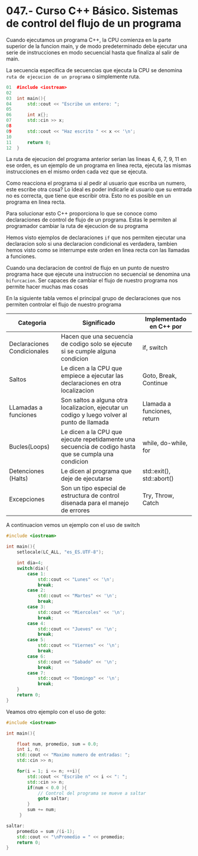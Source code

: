 047.- Curso C++ Básico. Sistemas de control del flujo de un programa
===
 
Cuando ejecutamos un programa C++, la CPU comienza en la parte superior de la funcion main, y de modo predeterminado debe ejecutar una serie de instrucciones en modo secuencial hasta que finaliza al salir de main.

La secuencia especifica de secuencias que ejecuta la CPU se denomina `ruta de ejecucion de un programa` o simplemente ruta.

```cpp
01	#include <iostream>
02
03	int main(){
04		std::cout << "Escribe un entero: ";
05
06		int x{};
07		std::cin >> x;
08
09		std::cout << "Haz escrito " << x << '\n';
10
11		return 0;
12	}
```

La ruta de ejecucion del programa anterior serian las lineas 4, 6, 7, 9, 11 en ese orden, es un ejemplo de un programa en linea recta, ejecuta las mismas instrucciones en el mismo orden cada vez que se ejecuta.

Como reacciona el programa si al pedir al usuario que escriba un numero, este escribe otra cosa? Lo ideal es poder indicarle al usuario que su entrada no es correcta, que tiene que escribir otra. Esto no es posible en un programa en linea recta.

Para solucionar esto C++ proporciona lo que se conoce como declaraciones de control de flujo de un programa. Estas le permiten al programador cambiar la ruta de ejecucion de su programa

Hemos visto ejemplos de declaraciones `if` que nos permiten ejecutar una declaracion solo si una declaracion condicional es verdadera, tambien hemos visto como se interrumpe este orden en linea recta con las llamadas a funciones.

Cuando una declaracion de control de flujo en un punto de nuestro programa hace que ejecute una instruccion no secuencial se denomina una `bifurcacion`. Ser capaces de cambiar el flujo de nuestro programa nos permite hacer muchas mas cosas  

En la siguiente tabla vemos el principal grupo de declaraciones que nos permiten controlar el flujo de nuestro programa

| Categoria      | Significado   | Implementado en C++ por |
|----------------|---------------|-------------------------|
| Declaraciones Condicionales | Hacen que una secuencia de codigo solo se ejecute si se cumple alguna condicion | if, switch |
| Saltos | Le dicen a la CPU que empiece a ejecutar las declaraciones en otra localizacion | Goto, Break, Continue |
| LLamadas a funciones | Son saltos a alguna otra localizacion, ejecutar un codigo y luego volver al punto de llamada  | Llamada a funciones, return | 
| Bucles(Loops) | Le dicen a la CPU que ejecute repetidamente una secuencia de codigo hasta que se cumpla una condicion | while, do-while, for | 
| Detenciones (Halts) | Le dicen al programa que deje de ejecutarse | std::exit(), std::abort() | 
| Excepciones | Son un tipo especial de estructura de control disenada para el manejo de errores | Try, Throw, Catch | 


A continuacion vemos un ejemplo con el uso de switch
```cpp
#include <iostream>

int main(){
	setlocale(LC_ALL, "es_ES.UTF-8");

	int dia=4;
	switch(dia){
		case 1:
			std::cout << "Lunes" << '\n';
			break;
		case 2:
			std::cout << "Martes" << '\n';
			break;
		case 3:
			std::cout << "Miercoles" << '\n';
			break;
		case 4:
			std::cout << "Jueves" << '\n';
			break;
		case 5:
			std::cout << "Viernes" << '\n';
			break;
		case 6:
			std::cout << "Sabado" << '\n';
			break;
		case 7:
			std::cout << "Domingo" << '\n';
			break;
	}
	return 0;
}
```

Veamos otro ejemplo con el uso de goto:

```cpp
#include <iostream>

int main(){

	float num, promedio, sum = 0.0;
	int i, n;
	std::cout << "Maximo numero de entradas: ";
	std::cin >> n;

	for(i = 1; i <= n; ++i){
	 	std::cout << "Escribe n" << i << ": ";
	 	std::cin >> n;
	 	if(num < 0.0 ){
	 		// Control del programa se mueve a saltar
	 		goto saltar;
	 	}
	 	sum += num; 
	 } 

saltar:
	promedio = sum /(i-1);
	std::cout << "\nPromedio = " << promedio;
	return 0;
}
```